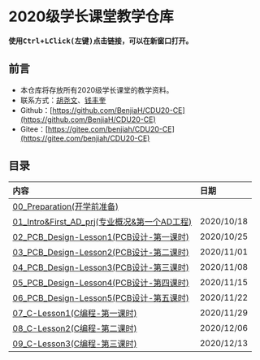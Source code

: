 # 2020级学长课堂教学仓库

**使用<kbd>Ctrl</kbd>+<kbd>LClick(左键)</kbd>点击链接，可以在新窗口打开。**

## 前言

- 本仓库将存放所有2020级学长课堂的教学资料。
- 联系方式：[胡尧文](http://wpa.qq.com/msgrd?v=3&uin=875927790&site=qq&menu=yes)、[钱丰奎](http://wpa.qq.com/msgrd?v=3&uin=2441860278&site=qq&menu=yes)  
- Github：[https://github.com/BenjiaH/CDU20-CE](https://github.com/BenjiaH/CDU20-CE)
- Gitee：[https://gitee.com/benjiah/CDU20-CE](https://gitee.com/benjiah/CDU20-CE)

## 目录

|内容                                                                  |日期       |
|:----                                                                 |:----     |
|[00_Preparation(开学前准备)](00_Preparation)                           |          |
|[01_Intro&First_AD_prj(专业概况&第一个AD工程)](01_Intro&First_AD_prj)   |2020/10/18|
|[02_PCB_Design-Lesson1(PCB设计-第一课时)](02_PCB_Design-Lesson1)       |2020/10/25|
|[03_PCB_Design-Lesson2(PCB设计-第二课时)](03_PCB_Design-Lesson2)       |2020/11/01|
|[04_PCB_Design-Lesson3(PCB设计-第三课时)](04_PCB_Design-Lesson3)       |2020/11/08|
|[05_PCB_Design-Lesson4(PCB设计-第四课时)](05_PCB_Design-Lesson4)       |2020/11/15|
|[06_PCB_Design-Lesson5(PCB设计-第五课时)](06_PCB_Design-Lesson5)       |2020/11/22|
|[07_C-Lesson1(C编程-第一课时)](07_C-Lesson1)                           |2020/11/29|
|[08_C-Lesson2(C编程-第二课时)](08_C-Lesson2)                           |2020/12/06|
|[09_C-Lesson3(C编程-第三课时)](09_C-Lesson3)                           |2020/12/13|
